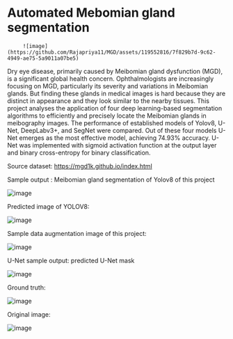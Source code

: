 # Automated Mebomian gland segmentation


         ![image](https://github.com/Rajapriya11/MGD/assets/119552816/7f829b7d-9c62-4949-ae75-5a9011a07be5)



Dry eye disease, primarily caused by Meibomian gland dysfunction (MGD), is a significant global health concern. Ophthalmologists are increasingly focusing on MGD, particularly its severity and variations in Meibomian glands. But finding these glands in medical images is hard because they are distinct in appearance and they look similar to the nearby tissues. This project analyses the application of four deep learning-based segmentation algorithms to efficiently and precisely locate the Meibomian glands in meibography images. The performance of established models of Yolov8, U-Net, DeepLabv3+, and SegNet were compared. Out of these four models U-Net emerges as the most effective model, achieving 74.93% accuracy. U-Net was implemented with sigmoid activation function at the output layer and binary cross-entropy for binary classification.


Source dataset: https://mgd1k.github.io/index.html


Sample output : Meibomian gland segmentation of Yolov8 of this project

![image](https://github.com/Rajapriya11/MGD/assets/119552816/e762d4f7-9961-4f7e-ac4d-23a7d8a03740)

Predicted image of YOLOV8:

![image](https://github.com/Rajapriya11/MGD/assets/119552816/bb1124d1-95c2-4143-868a-30295ee7f1ca)


Sample data augmentation image of this project:

![image](https://github.com/Rajapriya11/MGD/assets/119552816/7eed35d4-1dad-414d-8a02-b1b0d5813486)


U-Net sample output: predicted U-Net mask

![image](https://github.com/Rajapriya11/MGD/assets/119552816/73f98384-2164-42ae-8d9e-f41eec2e058b)

Ground truth:


![image](https://github.com/Rajapriya11/MGD/assets/119552816/9723c567-cf3a-4646-84d0-783b57037bb5)


Original image:


![image](https://github.com/Rajapriya11/MGD/assets/119552816/5c356df6-29af-44bb-bb41-c21e1fb50be6)





